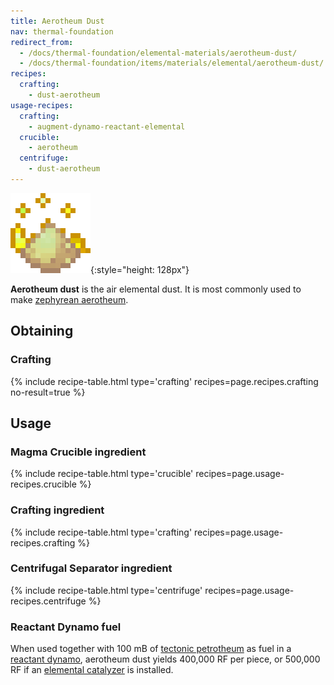 ```yaml
---
title: Aerotheum Dust
nav: thermal-foundation
redirect_from:
  - /docs/thermal-foundation/elemental-materials/aerotheum-dust/
  - /docs/thermal-foundation/items/materials/elemental/aerotheum-dust/
recipes:
  crafting:
    - dust-aerotheum
usage-recipes:
  crafting:
    - augment-dynamo-reactant-elemental
  crucible:
    - aerotheum
  centrifuge:
    - dust-aerotheum
---
```


![Aerotheum dust](/assets/images/thermal-foundation/dust-aerotheum.gif){:style="height: 128px"}


**Aerotheum dust** is the air elemental dust. It is most commonly used to make
[zephyrean aerotheum](/docs/zephyrean-aerotheum/).


Obtaining
---------

### Crafting
{% include recipe-table.html type='crafting' recipes=page.recipes.crafting no-result=true %}


Usage
-----

### Magma Crucible ingredient
{% include recipe-table.html type='crucible' recipes=page.usage-recipes.crucible %}

### Crafting ingredient
{% include recipe-table.html type='crafting' recipes=page.usage-recipes.crafting %}

### Centrifugal Separator ingredient
{% include recipe-table.html type='centrifuge' recipes=page.usage-recipes.centrifuge %}

### Reactant Dynamo fuel
When used together with 100 mB of [tectonic
petrotheum](/docs/tectonic-petrotheum/) as fuel in a [reactant
dynamo](/docs/reactant-dynamo/), aerotheum dust yields 400,000 RF per piece, or
500,000 RF if an [elemental catalyzer](/docs/augment-elemental-catalyzer/) is
installed.
